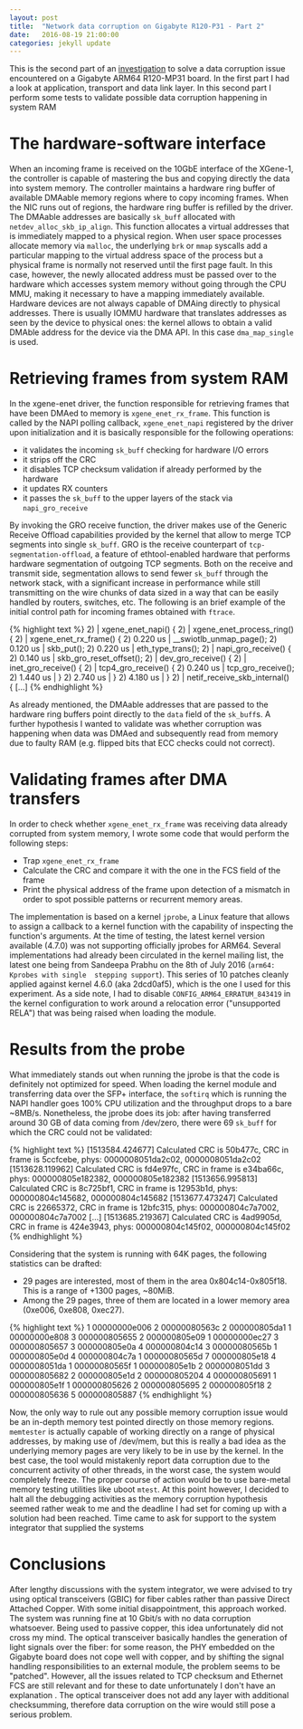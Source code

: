 ```yaml
---
layout: post
title:  "Network data corruption on Gigabyte R120-P31 - Part 2"
date:   2016-08-19 21:00:00
categories: jekyll update
---
```

This is the second part of an [investigation](/2016/06/mp30-data-corruption-part1)
to solve a data corruption issue encountered on a Gigabyte ARM64 R120-MP31 board. 
In the first part I had a look at application, transport and data link layer.
In this second part I perform some tests to validate possible data corruption happening
in system RAM


The hardware-software interface
=======
When an incoming frame is received on the 10GbE interface of the XGene-1, 
the controller is capable of mastering the bus and copying directly the data 
into system memory. The controller maintains a hardware ring buffer of available 
DMAable memory regions where to copy incoming frames. When the NIC runs out of 
regions, the hardware ring buffer is refilled by the driver. The DMAable addresses 
are basically `sk_buff` allocated with `netdev_alloc_skb_ip_align`. This function 
allocates a virtual addresses that is immediately mapped to a physical region. 
When user space processes allocate memory via `malloc`, the underlying `brk` or 
`mmap` syscalls add a particular mapping to the virtual address space of the 
process but a physical frame is normally not reserved until the first page fault. 
In this case, however, the newly allocated address must be passed over to the hardware 
which accesses system memory without going through the CPU MMU, making it necessary
to have a mapping immediately available. Hardware devices are not always 
capable of DMAing directly to physical addresses. There is usually IOMMU hardware 
that translates addresses as seen by the device to physical ones: the kernel allows 
to obtain a valid DMAble address for the device via the DMA API. 
In this case `dma_map_single` is used.

Retrieving frames from system RAM
=======
In the xgene-enet driver, the function responsible for retrieving frames that 
have been DMAed to memory is `xgene_enet_rx_frame`. This function is called
by the NAPI polling callback, `xgene_enet_napi`  registered by the driver upon 
initialization and it is basically responsible for the following operations:

  * it validates the incoming `sk_buff` checking for hardware I/O errors
  * it strips off the CRC 
  * it disables TCP checksum validation if already performed by the hardware
  * it updates RX counters
  * it passes the `sk_buff` to the upper layers of the stack via `napi_gro_receive`

By invoking the GRO receive function, the driver makes use of the 
Generic Receive Offload capabilities provided by the kernel that allow to merge 
TCP segments into single `sk_buff`. GRO is the receive counterpart of 
`tcp-segmentation-offload`, a feature of ethtool-enabled hardware that performs
hardware segmentation of outgoing TCP segments. Both on the receive and transmit side, 
segmentation allows to send fewer `sk_buff`  through the network stack, 
with a significant increase in performance while still transmitting on the wire
chunks of data sized in a way that can be easily handled by routers, switches, etc.
The following is an brief example of the initial control path for incoming frames 
obtained with `ftrace`.

{% highlight text  %}
 2)               |  xgene_enet_napi() {
 2)               |    xgene_enet_process_ring() {
 2)               |      xgene_enet_rx_frame() {
 2)   0.220 us    |        __swiotlb_unmap_page();
 2)   0.120 us    |        skb_put();
 2)   0.220 us    |        eth_type_trans();
 2)               |        napi_gro_receive() {
 2)   0.140 us    |          skb_gro_reset_offset();
 2)               |          dev_gro_receive() {
 2)               |            inet_gro_receive() {
 2)               |              tcp4_gro_receive() {
 2)   0.240 us    |                tcp_gro_receive();
 2)   1.440 us    |              }
 2)   2.740 us    |            }
 2)   4.180 us    |          }
 2)               |          netif_receive_skb_internal() {
[...]
{% endhighlight %}

As already mentioned, the DMAable addresses that are passed to the hardware 
ring buffers point directly to the `data` field of the `sk_buff`s. A further hypothesis 
I wanted to validate was whether corruption was happening when data was 
DMAed and subsequently read from memory due to faulty RAM (e.g. flipped bits that
ECC checks could not correct).


Validating frames after DMA transfers
=======
In order to check whether `xgene_enet_rx_frame` was receiving data already corrupted
from system memory, I wrote some code that would perform the following steps:
    
  * Trap `xgene_enet_rx_frame`
  * Calculate the CRC and compare it with the one in the FCS field of the frame
  * Print the physical address of the frame upon detection of a mismatch in order
    to spot possible patterns or recurrent memory areas.

The implementation is based on a kernel `jprobe`, a Linux feature
that allows to assign a callback to a kernel function with the capability 
of inspecting the function's arguments. At the time of testing, the latest kernel 
version available (4.7.0) was not supporting officially jprobes for ARM64. Several 
implementations had already been circulated in the kernel mailing list, the latest 
one being from Sandeepa Prabhu on the 8th of July 2016 (`arm64: Kprobes with single 
stepping support`). This series of 10 patches cleanly applied against kernel 4.6.0 
(aka 2dcd0af5), which is the one I used for this experiment. As a side note, I had to disable
`CONFIG_ARM64_ERRATUM_843419` in the kernel configuration to work around a 
relocation error ("unsupported RELA") that was being raised when loading the module.


Results from the probe
=======
What immediately stands out when running the jprobe is that the code is definitely not
optimized for speed. When loading the kernel module and transferring data
over the SFP+ interface, the `softirq` which is running the NAPI handler
goes 100\% CPU utilization and the throughput drops to a bare ~8MB/s. Nonetheless,
the jprobe does its job: after having transferred around 30 GB of data coming from 
/dev/zero, there were 69 `sk_buff` for which the CRC could not be validated:

{% highlight text  %}
[1513584.424677] Calculated CRC is 50b477c,  CRC in frame is 5ccfcebe, phys: 0000008051da2c02, 0000008051da2c02
[1513628.119962] Calculated CRC is fd4e97fc,  CRC in frame is e34ba66c, phys: 000000805e182382, 000000805e182382
[1513656.995813] Calculated CRC is 8c725bf1,  CRC in frame is 12953b1d, phys: 000000804c145682, 000000804c145682
[1513677.473247] Calculated CRC is 22665372,  CRC in frame is 12bfc315, phys: 000000804c7a7002, 000000804c7a7002
[...]
[1513685.219367] Calculated CRC is 4ad9905d,  CRC in frame is 424e3943, phys: 000000804c145f02, 000000804c145f02
{% endhighlight %}
<!--
[1513704.518584] Calculated CRC is f7d94c71,  CRC in frame is 988a84c8, phys: 00000080565dab82, 00000080565dab82
[1513734.334714] Calculated CRC is beeeefff,  CRC in frame is ae1af712, phys: 000000805e0d6782, 000000805e0d6782
[1513755.461138] Calculated CRC is 48897fa7,  CRC in frame is 555ad1f9, phys: 000000805e180182, 000000805e180182
[1513771.513057] Calculated CRC is 60a4a609,  CRC in frame is e25854a, phys: 000000805e184582, 000000805e184582
[1513775.525500] Calculated CRC is df2c9ff1,  CRC in frame is 237bdda9, phys: 000000804c7a4e02, 000000804c7a4e02
[1513788.081796] Calculated CRC is 5b8b3f44,  CRC in frame is 9d9aa8b6, phys: 0000008051da1282, 0000008051da1282
[1513811.017600] Calculated CRC is 45aa6eb,  CRC in frame is 555931a1, phys: 000000805e185682, 000000805e185682
[1513841.440076] Calculated CRC is 1c8bf89e,  CRC in frame is 9e4491b, phys: 0000008051daab82, 0000008051daab82
[1514118.357560] Calculated CRC is a318c885,  CRC in frame is f42b8a06, phys: 0000008051dad602, 0000008051dad602
[1514152.821200] Calculated CRC is afbbefbf,  CRC in frame is d20bd83, phys: 000000804c7a5682, 000000804c7a5682
[1514204.658209] Calculated CRC is 2e840af6,  CRC in frame is dc3c188, phys: 00000000e8085f02, 00000000e8085f02
[1514280.402150] Calculated CRC is 70bf75a8,  CRC in frame is 4746cd57, phys: 000000805e183482, 000000805e183482
[1514293.204168] Calculated CRC is d59ac729,  CRC in frame is df3665aa, phys: 00000080565b6782, 00000080565b6782
[1514308.288253] Calculated CRC is f60cb887,  CRC in frame is 106a9a3e, phys: 000000805e187882, 000000805e187882
[1514414.397324] Calculated CRC is 576388e9,  CRC in frame is 3eb98801, phys: 0000008058877882, 0000008058877882
[1514471.528828] Calculated CRC is bb9f8def,  CRC in frame is bbba15c8, phys: 0000008058879202, 0000008058879202
[1514516.607016] Calculated CRC is 266f0f3e,  CRC in frame is 9ef16e9d, phys: 0000008056917002, 0000008056917002
[1514738.814471] Calculated CRC is 91581eb8,  CRC in frame is 58275a3a, phys: 000000805e09bc82, 000000805e09bc82
[1514803.825897] Calculated CRC is 8e8f8b3e,  CRC in frame is d2c11762, phys: 000000805695de82, 000000805695de82
[1514814.908076] Calculated CRC is 7b9f3d62,  CRC in frame is da57fd3f, phys: 000000805695e702, 000000805695e702
[1514920.876054] Calculated CRC is 1e82d02c,  CRC in frame is b5ce0013, phys: 000000805636ab82, 000000805636ab82
[1514962.499993] Calculated CRC is 952f912,  CRC in frame is c3f14991, phys: 0000008056574582, 0000008056574582
[1515026.855480] Calculated CRC is 1f7337ae,  CRC in frame is 107bb58d, phys: 0000008056267002, 0000008056267002
[1515077.772721] Calculated CRC is 6666269a,  CRC in frame is 8661113c, phys: 000000805da19a82, 000000805da19a82
[1515114.491968] Calculated CRC is b56d2893,  CRC in frame is 672aad0, phys: 00000000ec27a302, 00000000ec27a302
[1515252.754865] Calculated CRC is 6d9312cf,  CRC in frame is d64b682e, phys: 000000805e09ef82, 000000805e09ef82
[1515254.340562] Calculated CRC is 32b1b18c,  CRC in frame is f345c345, phys: 000000805e0a9a82, 000000805e0a9a82
[1515286.577657] Calculated CRC is d6852884,  CRC in frame is 956b6129, phys: 000000805691de82, 000000805691de82
[1515300.826041] Calculated CRC is c4f9b353,  CRC in frame is f5ed5981, phys: 000000805da1ef82, 000000805da1ef82
[1515304.744759] Calculated CRC is 2a1eb8e2,  CRC in frame is d071ad0f, phys: 0000008056913d02, 0000008056913d02
[1515307.938969] Calculated CRC is 6b526186,  CRC in frame is 3102a030, phys: 000000805e0a1b02, 000000805e0a1b02
[1515317.962076] Calculated CRC is 7b3e46a5,  CRC in frame is 569a89f5, phys: 000000805e0a6782, 000000805e0a6782
[1515454.116768] Calculated CRC is afd197fc,  CRC in frame is 8b55d2c3, phys: 0000008056367882, 0000008056367882
[1515735.044157] Calculated CRC is 2157a3c4,  CRC in frame is f5c8fb56, phys: 000000805682e702, 000000805682e702
[1515741.179024] Calculated CRC is b1ddda68,  CRC in frame is fad5d78, phys: 0000008056826782, 0000008056826782
[1515759.376832] Calculated CRC is 26bed728,  CRC in frame is ed2e98a0, phys: 0000008056821282, 0000008056821282
[1515863.004366] Calculated CRC is ce0240b6,  CRC in frame is 84591d31, phys: 000000805e1fc502, 000000805e1fc502
[1515872.097586] Calculated CRC is c342d27b,  CRC in frame is 779c64fe, phys: 000000804c149202, 000000804c149202
[1515929.222792] Calculated CRC is 4bbaaf81,  CRC in frame is 9cb81ae, phys: 000000805887e702, 000000805887e702
[1516012.344787] Calculated CRC is 4f01dd3b,  CRC in frame is 78167e55, phys: 00000000e0061b02, 00000000e0061b02
[1516121.978341] Calculated CRC is fb1f820,  CRC in frame is 7b7381e1, phys: 00000080565f1b02, 00000080565f1b02
[1516178.439118] Calculated CRC is e4e2de8c,  CRC in frame is 877f4a35, phys: 00000080565b8102, 00000080565b8102
[1516206.341141] Calculated CRC is defee768,  CRC in frame is 2dfbc2d1, phys: 0000008058876782, 0000008058876782
[1516211.872288] Calculated CRC is 703f01bc,  CRC in frame is 4f2e8139, phys: 000000805887b402, 000000805887b402
[1516565.746493] Calculated CRC is b5a1d5e4,  CRC in frame is d344a0cd, phys: 00000080565b7002, 00000080565b7002
[1516706.461049] Calculated CRC is 4ab48c4a,  CRC in frame is becebe9, phys: 000000805655cd82, 000000805655cd82
[1516722.705537] Calculated CRC is e70f7991,  CRC in frame is 200f0f12, phys: 000000804c148982, 000000804c148982
[1516736.264293] Calculated CRC is 28b70c98,  CRC in frame is 765da62b, phys: 000000805657b402, 000000805657b402
[1516776.113658] Calculated CRC is 12d507af,  CRC in frame is b9cc2bb1, phys: 0000008056572382, 0000008056572382
[1516787.856475] Calculated CRC is 783818f7,  CRC in frame is 9919feae, phys: 000000805204ef82, 000000805204ef82
[1516849.662018] Calculated CRC is 3bd2e77f,  CRC in frame is a20c2c81, phys: 000000805655e702, 000000805655e702
[1516874.454143] Calculated CRC is 11b75802,  CRC in frame is dd6d359e, phys: 0000008056556782, 0000008056556782
[1516968.868670] Calculated CRC is 62181f8b,  CRC in frame is 4d3608fa, phys: 000000805e1b4582, 000000805e1b4582
[1517037.373283] Calculated CRC is 57dfe616,  CRC in frame is d73633ec, phys: 000000805e1db402, 000000805e1db402
[1517068.822751] Calculated CRC is 7648dad6,  CRC in frame is dc051fd1, phys: 000000805e1dd602, 000000805e1dd602
[1517102.258242] Calculated CRC is 1c2666e4,  CRC in frame is 36c1f32d, phys: 00000080563c2c02, 00000080563c2c02
[1517197.593906] Calculated CRC is 8a6e37a5,  CRC in frame is 2a98653a, phys: 0000008051ddde82, 0000008051ddde82
[1517297.532873] Calculated CRC is 67f2ce1d,  CRC in frame is b1043dfe, phys: 0000008052045f02, 0000008052045f02
[1517505.224208] Calculated CRC is c0ec4c99,  CRC in frame is 356994c7, phys: 000000804c7abc82, 000000804c7abc82
[1517505.906874] Calculated CRC is d28a702b,  CRC in frame is 89c3393b, phys: 00000080563ce702, 00000080563ce702
[1517506.992264] Calculated CRC is 3a2d2727,  CRC in frame is 14c51c18, phys: 000000805f18de82, 000000805f18de82
[1517573.021449] Calculated CRC is 119b2bde,  CRC in frame is 11f68161, phys: 0000008051dd0a02, 0000008051dd0a02
[1517596.711465] Calculated CRC is ecd8f12e,  CRC in frame is bd01389d, phys: 000000805f186782, 000000805f186782
[1517677.146006] Calculated CRC is e0ceaa33,  CRC in frame is 9bb44cc1, phys: 000000805e18de82, 000000805e18de82
[1517779.738701] Calculated CRC is bae60ada,  CRC in frame is d4faba0c, phys: 000000805691b402, 000000805691b402
-->

Considering that the system is running with 64K pages, the following statistics
can be drafted:

  * 29 pages are interested, most of them in the area 0x804c14-0x805f18. This
  is a range of +1300 pages, ~80MiB.
  * Among the 29 pages, three of them are located in a lower memory area 
    (0xe006, 0xe808, 0xec27).

{% highlight text  %}
      1 00000000e006          2 00000080563c          2 000000805da1
      1 00000000e808          3 000000805655          2 000000805e09
      1 00000000ec27          3 000000805657          3 000000805e0a
      4 000000804c14          3 00000080565b          1 000000805e0d
      4 000000804c7a          1 00000080565d          7 000000805e18
      4 0000008051da          1 00000080565f          1 000000805e1b
      2 0000008051dd          3 000000805682          2 000000805e1d
      2 000000805204          4 000000805691          1 000000805e1f
      1 000000805626          2 000000805695          2 000000805f18
      2 000000805636          5 000000805887
{% endhighlight %}

Now, the only way to rule out any possible memory corruption issue would be an
in-depth memory test pointed directly on those memory regions. `memtester` is 
actually capable of working directly on a range of physical addresses, by 
making use of /dev/mem, but this is really a bad idea as the underlying memory
pages are very likely to be in use by the kernel. In the best case, the tool would mistakenly 
report data corruption due to the concurrent activity of other threads, in the
worst case, the system would completely freeze. The proper course of action would
be to use bare-metal memory testing utilities like uboot `mtest`. 
At this point however, I decided to halt all the debugging activities as the 
memory corruption hypothesis seemed rather weak to me and the deadline I had set for
coming up with a solution had been reached. Time came to ask for support to the 
system integrator that supplied the systems
  

Conclusions
=======
After lengthy discussions with the system integrator, we were advised to try using 
optical transceivers (GBIC) for fiber cables rather than passive Direct Attached Copper. 
With some initial disappointment, this approach worked. The system was 
running fine at 10 Gbit/s with no data corruption whatsoever. Being used to passive 
copper, this idea unfortunately did not cross my mind. 
The optical transceiver basically handles the generation of light signals over
the fiber: for some reason, the PHY embedded on the Gigabyte board does 
not cope well with copper, and by shifting the signal handling 
responsibilities to an external module, the problem seems to be "patched". However, all the issues 
related to TCP checksum and Ethernet FCS are still relevant and for these to date unfortunately
I don't have an explanation . The optical transceiver does not add any layer with additional checksumming, 
therefore data corruption on the wire would still pose a serious problem.


